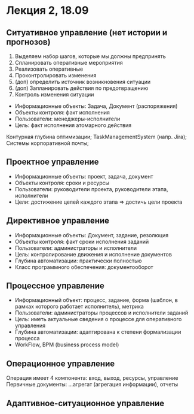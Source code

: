 # Лекция 2, 18.09

## **Ситуативное управление** (нет истории и прогнозов)
    
1. Выделяем набор шагов, которые мы должны предпринять
2. Спланировать оперативные мероприятия
3. Реализовать оперативные
4. Проконтролировать изменения
5. (доп) определить источник возникновения ситуации
6. (доп) Запланировать действия по предотвращению
7. Контроль изменения ситуации

- Информационные объекты: Задача, Документ (распоряжения)
- Объекты контроля: факт исполнения
- Пользователи: менеджеры-исполнители
- Цель: факт исполнения атомарного действия 


Контурная глубина оптимизации;
TaskManagementSystem (напр. Jira);
Системы корпоративной почты;

## Проектное управление

- Информационные объекты: проект, задача, документ
- Объекты контроля: сроки и ресурсы
- Пользователи: руководители проекта, руководители этапа, исполнители
- Цели: достижение целей каждого этапа => достичь цели проекта

## Директивное управление

- Информационные объекты: Документ, задание, резолюция
- Объекты контроля: факт  сроки исполнения заданий
- Пользователи: администраторы и исполнители
- Цель: контролирование движения и исполнение документов
- Глубина автоматизации: практически полностью
- Класс программного обеспечения: документооборот

## Процессное управление

- Информационный объект: процесс, задание, форма (шаблон, в рамках которого работает исполнитель), метрика
- Пользователи: администраторы процессов и исполнители заданий
- Цель: иметь актуальные сведения о процессе для оперативного управления
- Глубина автоматизации: адаптирована к степени формализации процесса
- WorkFlow, BPM (business process model)

## Операционное управление

Операция имеет 4 компонента: вход, выход, ресурсы, управление
Первичные документы: ...агрегат (агрегация информации), отчеты

## Адаптивное-ситуационное управление


